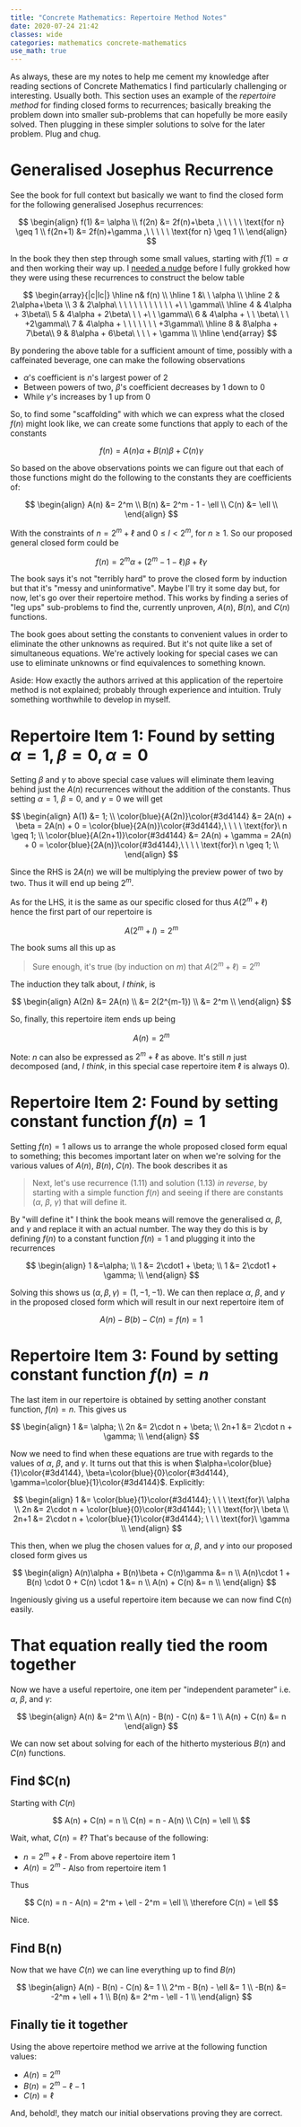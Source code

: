 ```yaml
---
title: "Concrete Mathematics: Repertoire Method Notes"
date: 2020-07-24 21:42
classes: wide
categories: mathematics concrete-mathematics
use_math: true
---
```


As always, these are my notes to help me cement my knowledge after reading sections of Concrete Mathematics I find
particularly challenging or interesting. Usually both. This section uses an example of the _repertoire method_ for
finding closed forms to recurrences; basically breaking the problem down into smaller sub-problems that can hopefully be
more easily solved. Then plugging in these simpler solutions to solve for the later problem. Plug and chug.

# Generalised Josephus Recurrence

See the book for full context but basically we want to find the closed form for the following generalised Josephus
recurrences:

$$
\begin{align}
f(1) &= \alpha \\
f(2n) &= 2f(n)+\beta ,\ \ \ \ \ \text{for n} \geq 1 \\
f(2n+1) &= 2f(n)+\gamma ,\ \ \ \ \ \text{for n} \geq 1 \\
\end{align}
$$

In the book they then step through some small values, starting with $f(1)=\alpha$ and then working their way up. I
[needed a nudge](https://math.stackexchange.com/a/3507144/109665) before I fully grokked how they were using these
recurrences to construct the below table

$$
\begin{array}{|c|lc|}
\hline
n& f(n)
\\ \hline
1 &\ \ \alpha
\\ \hline
2 & 2\alpha+\beta
\\ 3 & 2\alpha\ \ \ \ \ \ \ \ \ \ \ \ +\ \ \gamma\\
\hline
4 & 4\alpha + 3\beta\\
5 & 4\alpha + 2\beta\ \ \ +\ \ \gamma\\
6 & 4\alpha + \ \ \beta\ \ \ +2\gamma\\
7 & 4\alpha + \ \ \ \ \ \ \ +3\gamma\\
\hline
8 & 8\alpha + 7\beta\\
9 & 8\alpha + 6\beta\ \ \ \ + \gamma
\\ \hline
\end{array}
$$

By pondering the above table for a sufficient amount of time, possibly with a caffeinated beverage, one can make the
following observations

- $\alpha$'s coefficient is $n$'s largest power of 2
- Between powers of two, $\beta$'s coefficient decreases by $1$ down to $0$
- While $\gamma$'s increases by $1$ up from $0$

So, to find some "scaffolding" with which we can express what the closed $f(n)$ might look like, we can create some
functions that apply to each of the constants

$$
f(n)=A(n)\alpha + B(n)\beta + C(n)\gamma
$$

So based on the above observations points we can figure out that each of those functions might do the following to the
constants they are coefficients of:

$$
\begin{align}
A(n) &= 2^m \\
B(n) &= 2^m - 1 - \ell \\
C(n) &= \ell \\
\end{align}
$$

With the constraints of $n = 2^m + \ell$ and $0 \leq l \lt 2^m,\ \text{for}\ n \geq 1$. So our proposed general closed
form could be

$$
f(n) = 2^m\alpha + (2^m - 1 - \ell)\beta + \ell\gamma
$$

The book says it's not "terribly hard" to prove the closed form by induction but that it's "messy and uninformative".
Maybe I'll try it some day but, for now, let's go over their repertoire method. This works by finding a series of "leg
ups" sub-problems to find the, currently unproven, $A(n)$, $B(n)$, and $C(n)$ functions.

The book goes about setting the constants to convenient values in order to eliminate the other unknowns as required. But
it's not quite like a set of simultaneous equations. We're actively looking for special cases we can use to eliminate
unknowns or find equivalences to something known.

Aside: How exactly the authors arrived at this application of the repertoire method is not explained; probably through
experience and intuition. Truly something worthwhile to develop in myself.

# Repertoire Item 1: Found by setting $\alpha=1, \beta=0, \alpha=0$

Setting $\beta$ and $\gamma$ to above special case values will eliminate them leaving behind just the $A(n)$
recurrences without the addition of the constants. Thus setting $\alpha = 1$, $\beta = 0$, and $\gamma = 0$ we will get

$$
\begin{align}
A(1) &= 1; \\
\color{blue}{A(2n)}\color{#3d4144} &= 2A(n) + \beta =  2A(n) + 0 = \color{blue}{2A(n)}\color{#3d4144},\ \ \ \ \text{for}\ n \geq 1; \\
\color{blue}{A(2n+1)}\color{#3d4144} &= 2A(n) + \gamma = 2A(n) + 0 = \color{blue}{2A(n)}\color{#3d4144},\ \ \ \ \text{for}\ n \geq 1; \\
\end{align}
$$

Since the RHS is $2A(n)$ we will be multiplying the preview power of two by two. Thus it will end up being $2^m$.

As for the LHS, it is the same as our specific closed for thus $A(2^m + \ell)$ hence the first part of our repertoire is

$$
A(2^m + l) = 2^m
$$

The book sums all this up as

> Sure enough, it's true (by induction on $m$) that $A(2^m + \ell) = 2^m$

The induction they talk about, _I think_, is

$$
\begin{align}
A(2n) &= 2A(n) \\
      &= 2(2^{m-1}) \\
      &= 2^m \\
\end{align}
$$

So, finally, this repertoire item ends up being

$$
A(n) = 2^m
$$

Note: $n$ can also be expressed as $2^m+\ell$ as above. It's still $n$ just decomposed (and, _I think_, in this
special case repertoire item $\ell$ is always $0$).

# Repertoire Item 2: Found by setting constant function $f(n)=1$

Setting $f(n)=1$ allows us to arrange the whole proposed closed form equal to something; this becomes important later on
when we're solving for the various values of $A(n)$, $B(n)$, $C(n)$. The book describes it as

> Next, let's use recurrence (1.11) and solution (1.13) _in reverse_, by starting with a simple function $f(n)$ and
seeing if there are constants ($\alpha$, $\beta$, $\gamma$) that will define it.

By "will define it" I think the book means will remove the generalised $\alpha$, $\beta$, and $\gamma$ and replace it
with an actual number. The way they do this is by defining $f(n)$ to a constant function $f(n)=1$ and plugging it into
the recurrences

$$
\begin{align}
1 &=\alpha; \\
1 &= 2\cdot1 + \beta; \\
1 &= 2\cdot1 + \gamma; \\
\end{align}
$$

Solving this shows us $(\alpha, \beta, \gamma) = (1, -1, -1)$. We can then replace $\alpha$, $\beta$, and $\gamma$ in
the proposed closed form which will result in our next repertoire item of

$$
A(n) - B(b) - C(n) = f(n) = 1
$$

# Repertoire Item 3: Found by setting constant function $f(n)=n$

The last item in our repertoire is obtained by setting another constant function, $f(n)=n$. This gives us

$$
\begin{align}
1 &= \alpha; \\
2n &= 2\cdot n + \beta; \\
2n+1 &= 2\cdot n + \gamma; \\
\end{align}
$$

Now we need to find when these equations are true with regards to the values of $\alpha$, $\beta$, and $\gamma$. It
turns out that this is when $\alpha=\color{blue}{1}\color{#3d4144}, \beta=\color{blue}{0}\color{#3d4144}, \gamma=\color{blue}{1}\color{#3d4144}$. Explicitly:

$$
\begin{align}
1 &= \color{blue}{1}\color{#3d4144}; \ \ \ \text{for}\ \alpha \\
2n &= 2\cdot n + \color{blue}{0}\color{#3d4144}; \ \ \ \text{for}\ \beta \\
2n+1 &= 2\cdot n + \color{blue}{1}\color{#3d4144}; \ \ \ \text{for}\ \gamma \\
\end{align}
$$

This then, when we plug the chosen values for $\alpha$, $\beta$, and $\gamma$ into our proposed closed form gives us

$$
\begin{align}
A(n)\alpha + B(n)\beta + C(n)\gamma &= n \\
A(n)\cdot 1 + B(n) \cdot 0 + C(n) \cdot 1 &= n \\
A(n) + C(n) &= n \\
\end{align}
$$

Ingeniously giving us a useful repertoire item because we can now find C(n) easily.

# That equation really tied the room together

Now we have a useful repertoire, one item per "independent parameter" i.e. $\alpha$, $\beta$, and $\gamma$:

$$
\begin{align}
A(n) &= 2^m \\
A(n) - B(n) - C(n) &= 1 \\
A(n) + C(n) &= n
\end{align}
$$

We can now set about solving for each of the hitherto mysterious $B(n)$ and $C(n)$ functions.

## Find $C(n)

Starting with $C(n)$

$$
A(n) + C(n) = n \\
C(n) = n - A(n) \\
C(n) = \ell \\
$$

Wait, what, $C(n) = \ell$? That's because of the following:

- $n = 2^m + \ell$ - From above repertoire item 1
- $A(n) = 2^m$ - Also from repertoire item 1

Thus

$$
C(n) = n - A(n) = 2^m + \ell - 2^m = \ell \\
\therefore
C(n) = \ell
$$

Nice.

## Find B(n)

Now that we have $C(n)$ we can line everything up to find $B(n)$

$$
\begin{align}
A(n) - B(n) - C(n) &= 1 \\
2^m - B(n) - \ell &= 1 \\
-B(n) &= -2^m + \ell + 1 \\
B(n) &= 2^m - \ell - 1 \\
\end{align}
$$

## Finally tie it together

Using the above repertoire method we arrive at the following function values:

- $A(n) = 2^m$
- $B(n) = 2^m - \ell - 1$
- $C(n) = \ell$

And, behold!, they match our initial observations proving they are correct.

